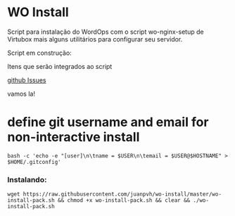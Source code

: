 # WO Install
Script para instalação do WordOps com o script wo-nginx-setup de Virtubox mais alguns utilitários para configurar seu servidor.

Script em construção:

Itens que serão integrados ao script

[github Issues](https://github.com/juanpvh/wo-install/issues/1)

vamos la!

# define git username and email for non-interactive install
    
```
bash -c 'echo -e "[user]\n\tname = $USER\n\temail = $USER@$HOSTNAME" > $HOME/.gitconfig'
```

### Instalando:

```
wget https://raw.githubusercontent.com/juanpvh/wo-install/master/wo-install-pack.sh && chmod +x wo-install-pack.sh && clear && ./wo-install-pack.sh
```



